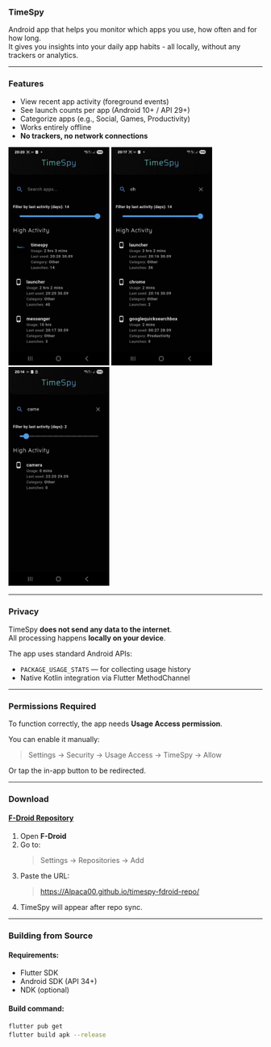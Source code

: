 ### TimeSpy

Android app that helps you monitor which apps you use, how often and for how long.  
It gives you insights into your daily app habits - all locally, without any trackers or analytics.

---

### Features

- View recent app activity (foreground events)
- See launch counts per app (Android 10+ / API 29+)
- Categorize apps (e.g., Social, Games, Productivity)
- Works entirely offline
- **No trackers, no network connections**



<img src="assets/snapshots/activities.jpg" alt="Main UI" width="200"/>

<img src="assets/snapshots/chrome.jpg" alt="Usage Stats" width="200"/>

<img src="assets/snapshots/camera.jpg" alt="Usage Stats" width="200"/>

---

### Privacy

TimeSpy **does not send any data to the internet**.  
All processing happens **locally on your device**.

The app uses standard Android APIs:
- `PACKAGE_USAGE_STATS` — for collecting usage history
- Native Kotlin integration via Flutter MethodChannel

---

### Permissions Required

To function correctly, the app needs **Usage Access permission**.

You can enable it manually:

> Settings → Security → Usage Access → TimeSpy → Allow

Or tap the in-app button to be redirected.

---

### Download

#### [F-Droid Repository](https://Alpaca00.github.io/timespy-fdroid-repo/)

1. Open **F-Droid**
2. Go to:
   > Settings → Repositories → Add
3. Paste the URL:
   > https://Alpaca00.github.io/timespy-fdroid-repo/
4. TimeSpy will appear after repo sync.

---

### Building from Source

#### Requirements:
- Flutter SDK
- Android SDK (API 34+)
- NDK (optional)

#### Build command:

```bash
flutter pub get
flutter build apk --release